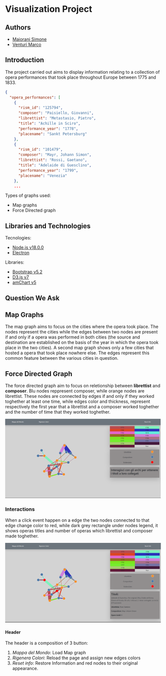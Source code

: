 # Visualization Project

## Authors
- [Maiorani Simone](https://github.com/maioranisimone)
- [Venturi Marco](https://github.com/Arcaici)

## Introduction
The project carried out aims to display information relating to a collection of opera performances that took place throughout Europe between 1775 and 1833.

```json
{
  "opera_performances": [
    {
      "rism_id": "125794",
      "composer": "Paisiello, Giovanni",
      "librettist": "Metastasio, Pietro",
      "title": "Achille in Sciro",
      "performance_year": "1778",
      "placename": "Sankt Petersburg"
    },
    {
      "rism_id": "101479",
      "composer": "Mayr, Johann Simon",
      "librettist": "Rossi, Gaetano",
      "title": "Adelaide di Guesclino",
      "performance_year": "1799",
      "placename": "Venezia"
    },
    ...
```

Types of graphs used:
* Map graphs
* Force Directed graph

## Libraries and Technologies
Tecnologies:
* [Node.js v18.0.0](https://nodejs.org/en/)
* [Electron](https://www.electronjs.org/)

Libraries:
* [Bootstrap v5.2](https://getbootstrap.com/docs/5.2/getting-started/introduction/)
* [D3.js v7](https://d3js.org/)
* [amChart v5](https://www.amcharts.com/)

## Question We Ask


## Map Graphs
The map graph aims to focus on the cities where the opera took place.
The nodes represent the cities while the edges between two nodes are present if and only if a opera was performed in both cities (the source and destination are established on the basis of the year in which the opera took place in the two cities).
A second map graph shows only a few cities that hosted a opera that took place nowhere else. 
The edges represent this common feature between the various cities in question.

## Force Directed Graph
The force directed graph aim to focus on reletionship between **librettist** and **composer**.
Blu nodes reppresent composer, while orange nodes are librettist. These nodes are connected by edges if and only if they worked toghether at least one time, while edges color and thickness, represent respectively the first year that a librettist and a composer worked toghether and  the number of time that they worked toghether.  

![Force Directed Graph](https://github.com/Arcaici/Opera-Graph-Visualization/blob/main/images/force_main.png)

### Interactions
When a click event happen on a edge the two nodes connected to that edge change color to red, while dark grey rectangle under nodes legend, it shows operas titles and number of operas which librettist and composer made toghether.

![Force Directed Graph Interactions](https://github.com/Arcaici/Opera-Graph-Visualization/blob/main/images/force_interaction.png)

#### Header
The header is a composition of 3 button:
1. *Mappa del Mondo*: Load Map graph 
2. *Rigenera Colori*: Reload the page and assign new edges colors 
3. *Reset info*: Restore Information and red nodes to their original appearance.
